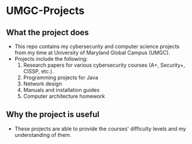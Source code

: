 # UMGC-Projects

## What the project does
- This repo contains my cybersecurity and computer science projects from my time at University of Maryland Global Campus (UMGC).
- Projects include the following: 
    1. Research papers for various cybersecurity courses (A+, Security+, CISSP, etc.).
    1. Programming projects for Java
    1. Network design
    1. Manuals and installation guides
    1. Computer architecture homework
    

## Why the project is useful
- These projects are able to provide the courses' difficulty levels and my understanding of them. 
